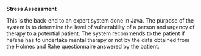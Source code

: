 <strong> Stress Assessment</strong><br>


This is the back-end to an expert system done in Java.
The purpose of the system is to determine the level of vulnerability of
a person and urgency of therapy to a potential patient. The system recommends
to the patient if he/she has to undertake mental therapy or not by the data obtained from the
Holmes and Rahe questionnaire answered by the patient.
